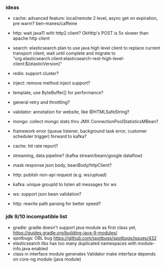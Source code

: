 ### ideas
* cache: advanced feature: local/remote 2 level, async get on expiration, pre warm? ben-manes/caffeine
* http: wait java11 with http2 client? OkHttp's POST is 5x slower than apache http client 
* search: elasticsearch plan to use java high level client to replace current transport client, wait until complete and migrate to "org.elasticsearch.client:elasticsearch-rest-high-level-client:${elasticVersion}"
* redis: support cluster?
* inject: remove method inject support? 
* template, use ByteBuffer[] for performance?
* general retry and throttling?
* validator: annotation for website, like @HTMLSafeString?
* mongo: collect mongo stats thru JMX ConnectionPoolStatisticsMBean?
* framework error (queue listener, background task error, customer scheduler trigger) forward to kafka?
* cache: hit rate report?
* streaming, data pipeline? (kafka stream/beam/google dataflow) 

* mask response json body, beanBody/httpClient?
* http: publish non-api request (e.g. ws/upload) 
* kafka: unique groupId to listen all messages for ws
* ws: support json bean validation?
* http: rewrite path parsing for better speed?

### jdk 9/10 incompatible list
* gradle: gradle doesn't support java module as first class yet, https://guides.gradle.org/building-java-9-modules/
* spotbugs: OBL bug https://github.com/spotbugs/spotbugs/issues/432  
* elasticsearch libs has too many duplicated namespaces with module-info.java enabled
* class in interface module generates Validator make interface depends on core-ng module (java module)
